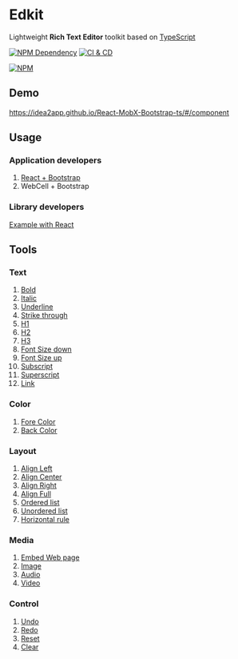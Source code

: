 # Edkit

Lightweight **Rich Text Editor** toolkit based on [TypeScript][1]

[![NPM Dependency](https://david-dm.org/idea2app/Edkit.svg)][2]
[![CI & CD](https://github.com/idea2app/Edkit/actions/workflows/main.yml/badge.svg)][3]

[![NPM](https://nodei.co/npm/edkit.png?downloads=true&downloadRank=true&stars=true)][4]

## Demo

https://idea2app.github.io/React-MobX-Bootstrap-ts/#/component

## Usage

### Application developers

1. [React + Bootstrap](https://github.com/idea2app/Edkit/tree/master/React/)
2. WebCell + Bootstrap

### Library developers

[Example with React](https://github.com/idea2app/Edkit/tree/master/React/source/)

## Tools

### Text

1. [Bold](https://idea2app.github.io/Edkit/classes/tools_text.boldtool.html)
2. [Italic](https://idea2app.github.io/Edkit/classes/tools_text.italictool.html)
3. [Underline](https://idea2app.github.io/Edkit/classes/tools_text.underlinetool.html)
4. [Strike through](https://idea2app.github.io/Edkit/classes/tools_text.strikethroughtool.html)
5. [H1](https://idea2app.github.io/Edkit/classes/tools_text.h1tool.html)
6. [H2](https://idea2app.github.io/Edkit/classes/tools_text.h2tool.html)
7. [H3](https://idea2app.github.io/Edkit/classes/tools_text.h3tool.html)
8. [Font Size down](https://idea2app.github.io/Edkit/classes/tools_text.fontsizedowntool.html)
9. [Font Size up](https://idea2app.github.io/Edkit/classes/tools_text.fontsizeuptool.html)
10. [Subscript](https://idea2app.github.io/Edkit/classes/tools_text.subscripttool.html)
11. [Superscript](https://idea2app.github.io/Edkit/classes/tools_text.superscripttool.html)
12. [Link](https://idea2app.github.io/Edkit/classes/tools_text.linktool.html)

### Color

1. [Fore Color](https://idea2app.github.io/Edkit/classes/tools_color.forecolortool.html)
2. [Back Color](https://idea2app.github.io/Edkit/classes/tools_color.backcolortool.html)

### Layout

1. [Align Left](https://idea2app.github.io/Edkit/classes/tools_layout.alignlefttool.html)
2. [Align Center](https://idea2app.github.io/Edkit/classes/tools_layout.aligncentertool.html)
3. [Align Right](https://idea2app.github.io/Edkit/classes/tools_layout.alignrighttool.html)
4. [Align Full](https://idea2app.github.io/Edkit/classes/tools_layout.alignfulltool.html)
5. [Ordered list](https://idea2app.github.io/Edkit/classes/tools_layout.orderedlisttool.html)
6. [Unordered list](https://idea2app.github.io/Edkit/classes/tools_layout.unorderedlisttool.html)
7. [Horizontal rule](https://idea2app.github.io/Edkit/classes/tools_layout.horizontalruletool.html)

### Media

1. [Embed Web page](https://idea2app.github.io/Edkit/classes/tools_media.iframetool.html)
2. [Image](https://idea2app.github.io/Edkit/classes/tools_media.imagetool.html)
3. [Audio](https://idea2app.github.io/Edkit/classes/tools_media.audiotool.html)
4. [Video](https://idea2app.github.io/Edkit/classes/tools_media.videotool.html)

### Control

1. [Undo](https://idea2app.github.io/Edkit/classes/tools_control.undotool.html)
2. [Redo](https://idea2app.github.io/Edkit/classes/tools_control.redotool.html)
3. [Reset](https://idea2app.github.io/Edkit/classes/tools_control.resettool.html)
4. [Clear](https://idea2app.github.io/Edkit/classes/tools_control.cleartool.html)

[1]: https://www.typescriptlang.org/
[2]: https://david-dm.org/idea2app/Edkit
[3]: https://github.com/idea2app/Edkit/actions/workflows/main.yml
[4]: https://nodei.co/npm/edkit/
